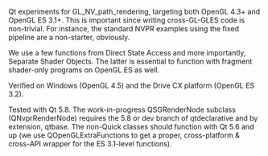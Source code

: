 Qt experiments for GL_NV_path_rendering, targeting both OpenGL 4.3+ and OpenGL
ES 3.1+. This is important since writing cross-GL-GLES code is non-trivial. For
instance, the standard NVPR examples using the fixed pipeline are a
non-starter, obviously.

We use a few functions from Direct State Access and more importantly, Separate
Shader Objects. The latter is essential to function with fragment shader-only
programs on OpenGL ES as well.

Verified on Windows (OpenGL 4.5) and the Drive CX platform (OpenGL ES 3.2).

Tested with Qt 5.8. The work-in-progress QSGRenderNode subclass
(QNvprRenderNode) requires the 5.8 or dev branch of qtdeclarative and by
extension, qtbase. The non-Quick classes should function with Qt 5.6 and up (we
use QOpenGLExtraFunctions to get a proper, cross-platform & cross-API wrapper
for the ES 3.1-level functions).
